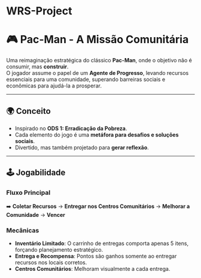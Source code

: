 # WRS-Project

# 🎮 Pac-Man - A Missão Comunitária  

Uma reimaginação estratégica do clássico **Pac-Man**, onde o objetivo não é consumir, mas **construir**.  
O jogador assume o papel de um **Agente de Progresso**, levando recursos essenciais para uma comunidade, superando barreiras sociais e econômicas para ajudá-la a prosperar.  

---

## 🌍 Conceito  
- Inspirado no **ODS 1: Erradicação da Pobreza**.  
- Cada elemento do jogo é uma **metáfora para desafios e soluções sociais**.  
- Divertido, mas também projetado para **gerar reflexão**.  

---

## 🕹️ Jogabilidade  
### Fluxo Principal  
➡️ **Coletar Recursos** → **Entregar nos Centros Comunitários** → **Melhorar a Comunidade** → **Vencer**  

### Mecânicas  
- **Inventário Limitado**: O carrinho de entregas comporta apenas 5 itens, forçando planejamento estratégico.  
- **Entrega e Recompensa**: Pontos são ganhos somente ao entregar recursos nos locais corretos.  
- **Centros Comunitários**: Melhoram visualmente a cada entrega.